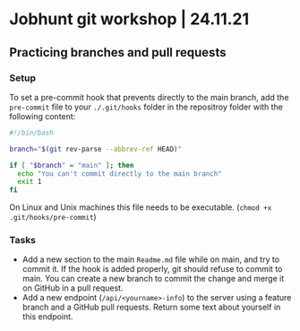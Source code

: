 # Jobhunt git workshop | 24.11.21
## Practicing branches and pull requests

### Setup

To set a pre-commit hook that prevents directly to the main branch, add the `pre-commit` file to your `./.git/hooks` folder in the repositroy folder with the following content:

```bash
#!/bin/bash

branch="$(git rev-parse --abbrev-ref HEAD)"

if [ "$branch" = "main" ]; then
  echo "You can't commit directly to the main branch"
  exit 1
fi
```

On Linux and Unix machines this file needs to be executable. (`chmod +x .git/hooks/pre-commit`)

### Tasks

- Add a new section to the main `Readme.md` file while on main, and try to commit it. If the hook is added properly, git should refuse to commit to main. You can create a new branch to commit the change and merge it on GitHub in a pull request.
- Add a new endpoint (`/api/<yourname>-info`) to the server using a feature branch and a GitHub pull requests. Return some text about yourself in this endpoint.
